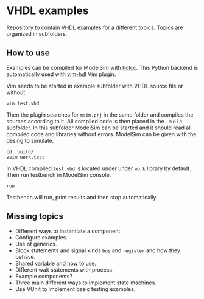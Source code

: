 # VHDL examples

Repository to contain VHDL examples for a different topics. Topics are organized in subfolders.

## How to use

Examples can be compiled for ModelSim with [hdlcc](https://github.com/suoto/hdlcc).
This Python backend is automatically used with [vim-hdl](https://github.com/suoto/vim-hdl) Vim plugin.

Vim needs to be started in example subfolder with VHDL source file or without.
```
vim test.vhd
```
Then the plugin searches for `msim.prj` in the same folder and compiles the sources according to it. All compiled code is then placed in the `.build` subfolder. In this subfolder ModelSim can be started and it should read all compiled code and libraries without errors. ModelSim can be given with the desing to simulate.
```
cd .build/
vsim work.test
```
In VHDL compiled `test.vhd` is located under under `work` library by default. Then run testbench in ModelSim console.
```
run
```
Testbench will run, print results and then stop automatically.

## Missing topics

* Different ways to instantiate a component.
* Configure examples.
* Use of generics.
* Block statements and signal kinds `bus` and `register` and how they behave.
* Shared variable and how to use.
* Different wait statements with process.
* Example components?
* Three main different ways to implement state machines.
* Use VUnit to implement basic testing examples.
